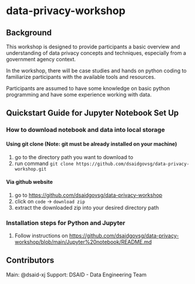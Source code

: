 
# data-privacy-workshop

## Background
This workshop is designed to provide participants a basic overview and understanding of data privacy concepts and techniques, especially from a government agency context.

In the workshop, there will be case studies and hands on python coding to familiarize participants with the available tools and resources.

Participants are assumed to have some knowledge on basic python programming and have some experience working with data.

## Quickstart Guide for Jupyter Notebook Set Up

### How to download notebook and data into local storage

#### Using git clone (**Note**: git must be already installed on your machine)
1. go to the directory path you want to download to
2. run command `git clone https://github.com/dsaidgovsg/data-privacy-workshop.git`

#### Via github website
1. go to https://github.com/dsaidgovsg/data-privacy-workshop
2. click on `code` -> `download zip`
3. extract the downloaded zip into your desired directory path

### Installation steps for Python and Jupyter
1. Follow instructions on https://github.com/dsaidgovsg/data-privacy-workshop/blob/main/Jupyter%20notebook/README.md

## Contributors

Main: @dsaid-xj 
Support: DSAID - Data Engineering Team
